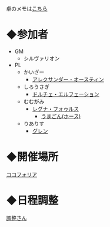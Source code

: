 卓のメモは[こちら](/HinaDoraSS/memo.md)

# ◆参加者
- GM
  - シルヴァリオン
- PL
  - かいざー
    - [アレクサンダー・オースティン](https://trpg.x0.com/ytsheet2/sw2.5/?id=46HSBW)
  - しろうさぎ
    - [ドルチェ・エルフェーション](https://yutorize.2-d.jp/ytsheet/sw2.5/?id=1AvhB7)
  - むむがみ
    - [レグナ・フォゥルス](https://yutorize.2-d.jp/ytsheet/sw2.5/?id=fxmvWO)
      - [うまごん(ホース)](https://kimt.sakura.ne.jp/ytsheet/sw2.5/?id=XF77Xn)
  - りありす
    - [グレン](https://yutorize.2-d.jp/ytsheet/sw2.5/?id=y7ELQf)

# ◆開催場所
[ココフォリア](https://ccfolia.com/rooms/_Q8ArLuDZ)

# ◆日程調整
[調整さん](https://chouseisan.com/s?h=24650b9c895c4fce918ed4e5d5dafc82)
